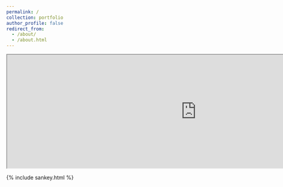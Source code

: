 ```yaml
---
permalink: /
collection: portfolio
author_profile: false
redirect_from: 
  - /about/
  - /about.html
---
```


<iframe width="1000" height="300" src="http://dattasiddhartha.github.io/INFO190-DATAVIZ"></iframe>

{% include sankey.html %}
